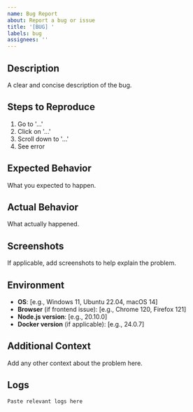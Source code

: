 ```yaml
---
name: Bug Report
about: Report a bug or issue
title: '[BUG] '
labels: bug
assignees: ''
---
```


## Description
A clear and concise description of the bug.

## Steps to Reproduce
1. Go to '...'
2. Click on '...'
3. Scroll down to '...'
4. See error

## Expected Behavior
What you expected to happen.

## Actual Behavior
What actually happened.

## Screenshots
If applicable, add screenshots to help explain the problem.

## Environment
- **OS**: [e.g., Windows 11, Ubuntu 22.04, macOS 14]
- **Browser** (if frontend issue): [e.g., Chrome 120, Firefox 121]
- **Node.js version**: [e.g., 20.10.0]
- **Docker version** (if applicable): [e.g., 24.0.7]

## Additional Context
Add any other context about the problem here.

## Logs
```
Paste relevant logs here
```
